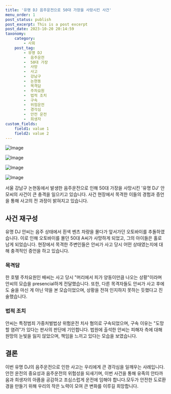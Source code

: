 ```yaml
---
title: '유명 DJ 음주운전으로 50대 가장을 사망시킨 사건'
menu_order: 1
post_status: publish
post_excerpt: This is a post excerpt
post_date: 2023-10-20 20:14:59
taxonomy:
    category:
        - 사회
    post_tag:
        - 유명 DJ
        -  음주운전
        -  50대 가장
        -  사망
        -  사고
        -  강남구
        -  논현동
        -  목격담
        -  주차요원
        -  법적 조치
        -  구속
        -  위험운전
        -  경각심
        -  안전 운전
        -  희생자
custom_fields:
    field1: value 1
    field2: value 2
---
```


![Image](https://imgnews.pstatic.net/image/015/2024/02/07/0004946080_001_20240207075203774.jpg?type=w647)

![Image](https://imgnews.pstatic.net/image/015/2024/02/07/0004946080_002_20240207075203861.jpg?type=w647)

![Image](https://imgnews.pstatic.net/image/015/2024/02/07/0004946080_003_20240207075203886.jpg?type=w647)

![Image](https://imgnews.pstatic.net/image/015/2024/02/07/0004946080_004_20240207075203910.jpg?type=w647)


서울 강남구 논현동에서 발생한 음주운전으로 인해 50대 가장을 사망시킨 '유명 DJ' 안모씨의 사건이 큰 충격을 일으키고 있습니다. 사건 현장에서 목격한 이들의 경험과 증언을 통해 사고의 전 과정이 밝혀지고 있습니다.

## 사건 재구성
유명 DJ 안씨는 음주 상태에서 흰색 벤츠 차량을 몰다가 앞서가던 오토바이를 추돌하였습니다. 이로 인해 오토바이를 몰던 50대 A씨가 사망하게 되었고, 그의 아이들은 홀로 남게 되었습니다. 현장에서 목격한 주변인들은 안씨가 사고 당시 어떤 상태였는지에 대해 충격적인 증언을 하고 있습니다.

### 목격담
한 호텔 주차요원인 배씨는 사고 당시 "머리에서 피가 양동이만큼 나오는 상황"이라며 안씨의 모습을 presencial하게 전달했습니다. 또한, 다른 목격자들도 안씨가 사고 후에도 술을 마신 게 아닌 약을 본 모습이었으며, 상황을 전혀 인지하지 못하는 듯했다고 진술했습니다. 

### 법적 조치
안씨는 특정범죄 가중처벌법상 위험운전 치사 혐의로 구속되었으며, 구속 이유는 "도망할 염려"가 있다는 판사의 판단에 기인합니다. 법원에 출석한 안씨는 피해자 측에 대해 원망의 눈빛을 잃지 않았으며, 책임을 느끼고 있다는 모습을 보였습니다.

## 결론
이번 유명 DJ의 음주운전으로 인한 사고는 우리에게 큰 경각심을 일깨우는 사례입니다. 안전 운전의 중요성과 음주운전의 위험성을 되새기며, 이번 사건을 통해 유족의 안타까움과 희생자의 아픔을 공감하고 조심스럽게 운전에 임해야 합니다.모두가 안전한 도로환경을 만들기 위해 우리의 작은 노력이 모여 큰 변화를 이루길 희망합니다.

